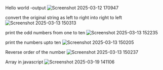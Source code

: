 Hello world -output
![Screenshot 2025-03-12 170947](https://github.com/user-attachments/assets/5268d8c7-3518-4818-bbe7-7ae1e57a831f)

convert the original string as left to right into right to left
![Screenshot 2025-03-13 150313](https://github.com/user-attachments/assets/76b26074-c5ce-48b1-bd54-fa111d896aa0)

print the odd numbers from one to ten
![Screenshot 2025-03-13 152235](https://github.com/user-attachments/assets/cd43768b-366a-406c-9829-5da171463f8d)

print the numbers upto ten
![Screenshot 2025-03-13 150205](https://github.com/user-attachments/assets/8c012ab2-c356-47ee-bbb6-e66e9f513c14)

Reverse order of the number
![Screenshot 2025-03-13 150237](https://github.com/user-attachments/assets/96d749d6-fedd-4f6d-8eab-6c6a57c893e3)

Array in javascript
![Screenshot 2025-03-19 141106](https://github.com/user-attachments/assets/505723f3-1465-46d5-a8a4-861571017fff)
